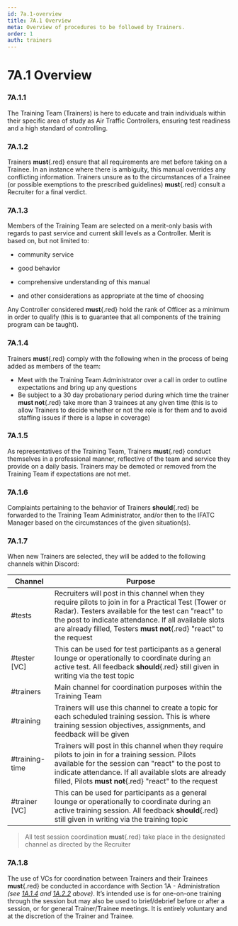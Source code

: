 ```yaml
---
id: 7a.1-overview
title: 7A.1 Overview
meta: Overview of procedures to be followed by Trainers.
order: 1
auth: trainers
---
```


# 7A.1 Overview



### 7A.1.1

The Training Team (Trainers) is here to educate and train individuals within their specific area of study as Air Traffic Controllers, ensuring test readiness and a high standard of controlling.



### 7A.1.2

Trainers **must**{.red} ensure that all requirements are met before taking on a Trainee. In an instance where there is ambiguity, this manual overrides any conflicting information. Trainers unsure as to the circumstances of a Trainee (or possible exemptions to the prescribed guidelines) **must**{.red} consult a Recruiter for a final verdict. 



### 7A.1.3	

Members of the Training Team are selected on a merit-only basis with regards to past service and current skill levels as a Controller. Merit is based on, but not limited to:



- community service

- good behavior

- comprehensive understanding of this manual

- and other considerations as appropriate at the time of choosing

  

Any Controller considered **must**{.red} hold the rank of Officer as a minimum in order to qualify (this is to guarantee that all components of the training program can be taught).



### 7A.1.4

Trainers **must**{.red} comply with the following when in the process of being added as members of the team:

- Meet with the Training Team Administrator over a call in order to outline expectations and bring up any questions
- Be subject to a 30 day probationary period during which time the trainer **must not**{.red} take more than 3 trainees at any given time (this is to allow Trainers to decide whether or not the role is for them and to avoid staffing issues if there is a lapse in coverage)



### 7A.1.5

As representatives of the Training Team, Trainers **must**{.red} conduct themselves in a professional manner, reflective of the team and service they provide on a daily basis. Trainers may be demoted or removed from the Training Team if expectations are not met. 



### 7A.1.6

Complaints pertaining to the behavior of Trainers **should**{.red} be forwarded to the Training Team Administrator, and/or then to the IFATC Manager based on the circumstances of the given situation(s). 



### 7A.1.7

When new Trainers are selected, they will be added to the following channels within Discord:



| Channel        | Purpose                                                      |
| -------------- | ------------------------------------------------------------ |
| #tests         | Recruiters will post in this channel when they require pilots to join in for a Practical Test (Tower or Radar). Testers available for the test can "react" to the post to indicate attendance. If all available slots are already filled, Testers **must not**{.red} "react" to the request |
| #tester [VC]   | This can be used for test participants as a general lounge or operationally to coordinate during an active test. All feedback **should**{.red} still given in writing via the test topic |
| #trainers      | Main channel for coordination purposes within the Training Team |
| #training      | Trainers will use this channel to create a topic for each scheduled training session. This is where training session objectives, assignments, and feedback will be given |
| #training-time | Trainers will post in this channel when they require pilots to join in for a training session. Pilots available for the session can "react" to the post to indicate attendance. If all available slots are already filled, Pilots **must not**{.red} "react" to the request |
| #trainer [VC]  | This can be used for participants as a general lounge or operationally to coordinate during an active training session. All feedback **should**{.red} still given in writing via the training topic |



> All test session coordination **must**{.red} take place in the designated channel as directed by the Recruiter



### 7A.1.8

The use of VCs for coordination between Trainers and their Trainees **must**{.red} be conducted in accordance with Section 1A - Administration *(see [1A.1.4](/guide/atc-manual/1a.-administration/1a.1-discord-communication#1a.1.4) and [1A.2.2](/guide/atc-manual/1a.-administration/1a.2-discord-rules#1a.2.2) above)*. It’s intended use is for one-on-one training through the session but may also be used to brief/debrief before or after a session, or for general Trainer/Trainee meetings. It is entirely voluntary and at the discretion of the Trainer and Trainee. 